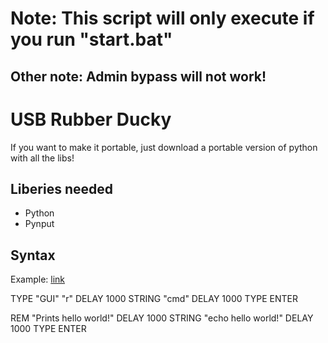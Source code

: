# Note: This script will only execute if you run "start.bat"
## Other note: Admin bypass will not work!

# USB Rubber Ducky
If you want to make it portable, just download a portable version of python with all the libs!

## Liberies needed

 - Python
 - Pynput

## Syntax
Example: [link](https://github.com/deminecrafterlol/USB-Rubber-Ducky/blob/master/scripts/Example/script.txt)


TYPE "GUI" "r"
DELAY 1000
STRING "cmd"
DELAY 1000
TYPE ENTER

REM "Prints hello world!"
DELAY 1000
STRING "echo hello world!"
DELAY 1000
TYPE ENTER
